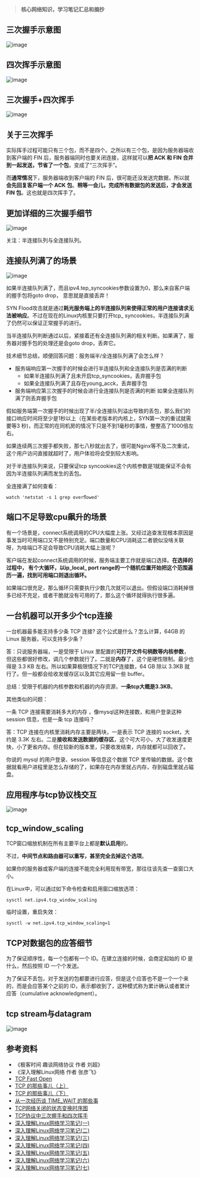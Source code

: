 > **核心网络知识，学习笔记汇总和摘抄**

## 三次握手示意图
![image](https://github.com/user-attachments/assets/446190eb-3b34-474e-8b42-e91ee2ae56b2)

## 四次挥手示意图
![image](https://github.com/user-attachments/assets/97335f72-044f-4c34-af70-ba882f12791f)

## 三次握手+四次挥手
![image](https://github.com/user-attachments/assets/445f9f37-268e-4865-8790-2c656756335c)

## 关于三次挥手
实际挥手过程可能只有三个包，而不是四个。之所以有三个包，是因为服务器端收到客户端的 FIN 后，服务器端同时也要关闭连接，这样就可以**把 ACK 和 FIN 合并到一起发送，节省了一个包**，变成了“三次挥手”。 

而**通常情况**下，服务器端收到客户端的 FIN 后，很可能还没发送完数据，所以就**会先回复客户端一个 ACK 包**。**稍等一会儿，完成所有数据包的发送后，才会发送 FIN 包**。这也就是四次挥手了。

## 更加详细的三次握手细节
![image](https://github.com/user-attachments/assets/7601c0db-5ee4-461a-aebe-12d9914f4c28)

关注：半连接队列与全连接队列。

## 连接队列满了的场景
![image](https://github.com/user-attachments/assets/65ff4037-cb06-4320-a340-47ecb4544cb0)

如果半连接队列满了，⽽且ipv4.tep_syncookies参数设置为0，那么来⾃客户端的握⼿包将goto drop， 意思就是直接丢弃！

SYN Flood攻击就是通过**耗光服务端上的半连接队列来使得正常的⽤户连接请求⽆法被响应**。不过在现在的Linux内核⾥只要打开tcp_ syncookies，半连接队列满了仍然可以保证正常握⼿的进⾏。

当半连接队列判断通过以后，紧接着还有全连接队列满的相关判断。如果满了，服务器对握⼿包的处理还是会goto drop，丢奔它。

技术细节总结，顺便回答问题：服务端半/全连接队列满了会怎么样？

- 服务端响应第一次握手的时候会进行半连接队列和全连接队列是否满的判断
    - 如果半连接队列满了且未开启tcp_syncookies，丢弃握手包
    - 如果全连接队列满了且存在young_acck，丢弃握手包
- 服务端响应第三次握手的时候会进行全连接队列是否满的判断
如果全连接队列满了则丢弃握手包

假如服务端第⼀次握⼿的时候出现了半/全连接队列溢出导致的丢包，那么我们的接口响应时间将⾄少是1秒以上（在某些⽼版本的内核上，SYN第⼀次的重试就需要等3 秒)，⽽正常的在同机房的情况下只是不到1毫秒的事情，整整⾼了1000倍左右。

如果连续两三次握⼿都失败，那七⼋秒就出去了，很可能Nginx等不及⼆次重试，这个⽤户访问直接就超时了，⽤户体验将会受到较⼤影响。

对于半连接队列来说，只要保证tcp syncookies这个内核参数是1就能保证不会有因为半连接队列满⽽发⽣的丢包。

全连接满了如何查看：
```
watch 'netstat -s 1 grep overﬂowed'
```

## 端口不足导致cpu飙升的场景
有一个场景是，connect系统调⽤的CPU⼤幅度上涨。又经过追查发现根本原因是事发当时可⽤端口⼜不是特别充⾜。端口数量和CPU消耗这⼆者貌似没啥关联呀，为啥端口不⾜会导致CPU消耗⼤幅上涨呢？

客户端在发起connect系统调⽤的时候，服务端主要⼯作就是端口选择。**在选择的过程中， 有个⼤循环，以ip_local_ port range的⼀个随机位置开始把这个范围遍历⼀遍，找到可⽤端口则退出循环。**

如果端口很充⾜，那么循环只需要执⾏少数⼏次就可以退出。但假设端口消耗掉很多已经不充⾜，或者⼲脆就没有可⽤的了，那么这个循环就得执⾏很多遍。

## 一台机器可以开多少个tcp连接
一台机器最多能支持多少条 TCP 连接? 这个公式是什么？怎么计算，64GB 的 Linux 服务器，可以支持多少条？

答：只说服务器端，一是受限于 Linux 里配置的**可打开文件句柄数等内核参数**，但这些都很好修改，调几个参数就行了。二就是**内存**了，这个是硬性限制。最少也得是 3.3 KB 左右。所以如果算极限情况下的TCP连接数，64 GB 除以 3.3KB 就行了。但一般都会给收发缓存区以及其它应用留一些 buffer。

总结：受限于机器的内核参数和机器的内存资源，**一条tcp大概是3.3KB**。

其他类似的问题：

一条 TCP 连接需要消耗多大的内存 ，像mysql这种连接数，和用户登录这种 session 信息，也是一条 tcp 连接吗？

答：TCP 连接在内核里消耗内存主要是两块，一是表示 TCP 连接的 socket，大约是 3.3K 左右。二是**接收和发送数据的缓存区**，这个可大可小，大了收发速度更快，小了更省内存。但在较新的版本里，只要收发结束，内存就都可以回收了。

你说的 mysql 的用户登录、session 等信息这个数据 TCP 里传输的数据。这个数据就看用户进程里是怎么存储的了，如果存在内存里就占内存，存到磁盘里就占磁盘。

## 应用程序与tcp协议栈交互
![image](https://github.com/user-attachments/assets/f33df279-0f68-4097-8492-9cff1b935da5)

## tcp_window_scaling
TCP窗口缩放机制在所有主要平台上都是**默认启用**的。

不过，**中间节点和路由器可以重写，甚至完全去掉这个选项**。

如果你的服务器或客户端的连接不能完全利用现有带宽，那往往该先查一查窗口大小。

在Linux中，可以通过如下命令检查和启用窗口缩放选项：
```
sysctl net.ipv4.tcp_window_scaling
```
临时设置，重启失效：
```
sysctl -w net.ipv4.tcp_window_scaling=1 
```

## TCP对数据包的应答细节
为了保证顺序性，每一个包都有一个 ID。在建立连接的时候，会商定起始的 ID 是什么，然后按照 ID 一个个发送。

为了保证不丢包，对于发送的包都要进行应答，但是这个应答也不是一个一个来的，而是会应答某个之前的 ID，表示都收到了，这种模式称为累计确认或者累计应答（cumulative acknowledgment）。

## tcp stream与datagram
![image](https://github.com/user-attachments/assets/07de5961-8ad8-45c6-8c8b-9fc671922565)

## 参考资料

- 《极客时间 趣谈网络协议 作者 刘超》
- 《深入理解Linux网络 作者 张彦飞》
- [TCP Fast Open](https://dbwu.tech/posts/network/what-is-tcp-fast-open/)
- [TCP 的那些事儿（上）](https://coolshell.cn/articles/11564.html)
- [TCP 的那些事儿（下）](https://coolshell.cn/articles/11609.html)
- [从一次经历谈 TIME_WAIT 的那些事](https://coolshell.cn/articles/22263.html)
- [TCP网络关闭的状态变换时序图](https://coolshell.cn/articles/1484.html)
- [TCP协议中三次握手和四次挥手](https://joytsing.cn/posts/42952/)
- [深入理解Linux网络学习笔记(一)](https://joytsing.cn/posts/20149/)
- [深入理解Linux网络学习笔记(二)](https://joytsing.cn/posts/36369/)
- [深入理解Linux网络学习笔记(三)](https://joytsing.cn/posts/7859/)
- [深入理解Linux网络学习笔记(四)](https://joytsing.cn/posts/34895/)
- [深入理解Linux网络学习笔记(五)](https://joytsing.cn/posts/36379/)
- [深入理解Linux网络学习笔记(六)](https://joytsing.cn/posts/11832/)
- [深入理解Linux网络学习笔记(七)](https://joytsing.cn/posts/48821/)